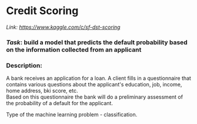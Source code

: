 # Credit Scoring
*Link: https://www.kaggle.com/c/sf-dst-scoring*  
### *Task*: build a model that predicts the default probability based on the information collected from an applicant 
### Description:
A bank receives an application for a loan. A client fills in a questionnaire that contains various questions about the applicant's education, job, income, home address, bki score, etc.  
Based on this questionnaire the bank will do a preliminary assessment of the probability of a default for the applicant.

Type of the machine learning problem - classification.



